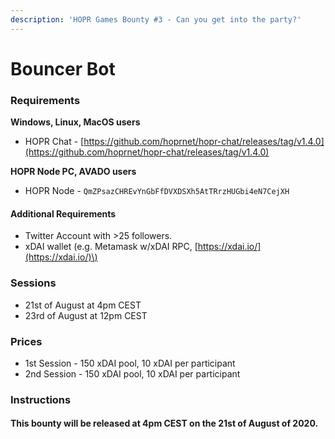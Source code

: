 ```yaml
---
description: 'HOPR Games Bounty #3 - Can you get into the party?'
---
```


# Bouncer Bot

### Requirements

**Windows, Linux, MacOS users**

* HOPR Chat - [https://github.com/hoprnet/hopr-chat/releases/tag/v1.4.0](https://github.com/hoprnet/hopr-chat/releases/tag/v1.4.0)

**HOPR Node PC, AVADO users**

* HOPR Node - `QmZPsazCHREvYnGbFfDVXDSXh5AtTRrzHUGbi4eN7CejXH`

#### Additional Requirements

* Twitter Account with &gt;25 followers.
* xDAI wallet \(e.g. Metamask w/xDAI RPC, [https://xdai.io/](https://xdai.io/)\)

### Sessions

* 21st of August at 4pm CEST
* 23rd of August at 12pm CEST

### Prices

* 1st Session - 150 xDAI pool, 10 xDAI per participant
* 2nd Session - 150 xDAI pool, 10 xDAI per participant

### Instructions

#### This bounty will be released at 4pm CEST on the 21st of August of 2020.

